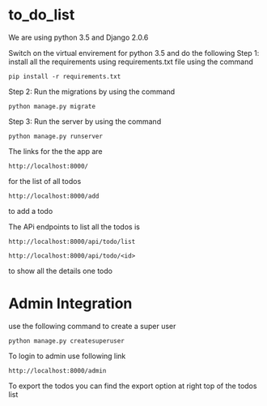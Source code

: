 # to_do_list
We are using python 3.5 and Django 2.0.6

Switch on the virtual envirement for python 3.5 and do the following
Step 1: install all the requirements using requirements.txt file using the command
```
pip install -r requirements.txt
```
Step 2: Run the migrations by using the command
```
python manage.py migrate
```
Step 3: Run the server by using the command
```
python manage.py runserver
```

The links for the the app are
```
http://localhost:8000/ 
```
for the list of all todos
```
http://localhost:8000/add 
```
to add a todo

The APi endpoints to list all the todos is
```
http://localhost:8000/api/todo/list 
```
```
http://localhost:8000/api/todo/<id> 
``` 
to show all the details one todo

# Admin Integration

use the following command to create a super user
```
python manage.py createsuperuser
```
To login to admin use following link
```
http://localhost:8000/admin
```
To export the todos you can find the export option at right top of the todos list
